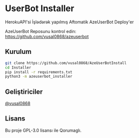 # UserBot Installer

HerokuAPI'si İşlədərək yapılmış Aftomatik AzeUserBot Deploy'er

AzeUserBot Reposunu kontrol edin: https://github.com/vusal0868/azeuserbot
## Kurulum
```sh
git clone https://github.com/vusal0868/AzeUserBotInstall
cd Installer
pip install -r requirements.txt
python3 -m azeuserbot_installer
```

## Geliştiriciler
[@vusal0868](https://t.me/vusal0868)


## Lisans
Bu proje GPL-3.0 lisansı ile Qorumaglı.